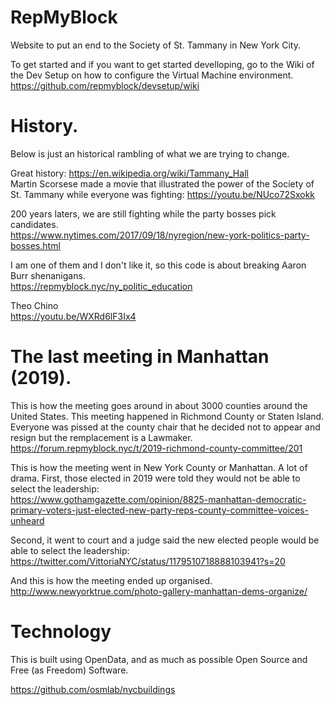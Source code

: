 # RepMyBlock
Website to put an end to the Society of St. Tammany in New York City.

To get started and if you want to get started develloping, go to the Wiki of the Dev Setup on how to configure the Virtual Machine environment. https://github.com/repmyblock/devsetup/wiki


# History.
Below is just an historical rambling of what we are trying to change.

Great history: https://en.wikipedia.org/wiki/Tammany_Hall<BR>
Martin Scorsese made a movie that illustrated the power of the Society of St. Tammany while everyone was fighting: https://youtu.be/NUco72Sxokk

200 years laters, we are still fighting while the party bosses pick candidates.<BR> 
https://www.nytimes.com/2017/09/18/nyregion/new-york-politics-party-bosses.html

I am one of them and I don't like it, so this code is about breaking Aaron Burr shenanigans.<BR>
https://repmyblock.nyc/ny_politic_education
  


Theo Chino<BR>
https://youtu.be/WXRd6lF3Ix4<BR>
  
# The last meeting in Manhattan (2019).
This is how the meeting goes around in about 3000 counties around the United States. This meeting happened in Richmond County or Staten Island. Everyone was pissed at the county chair that he decided not to appear and resign but the remplacement is a Lawmaker.<BR>
https://forum.repmyblock.nyc/t/2019-richmond-county-committee/201

This is how the meeting went in New York County or Manhattan. A lot of drama.
First, those elected in 2019 were told they would not be able to select the leadership:<BR>
https://www.gothamgazette.com/opinion/8825-manhattan-democratic-primary-voters-just-elected-new-party-reps-county-committee-voices-unheard

Second, it went to court and a judge said the new elected people would be able to select the leadership:<BR>
https://twitter.com/VittoriaNYC/status/1179510718888103941?s=20
  
And this is how the meeting ended up organised.<BR>
http://www.newyorktrue.com/photo-gallery-manhattan-dems-organize/


# Technology

This is built using OpenData, and as much as possible Open Source and Free (as Freedom) Software.

https://github.com/osmlab/nycbuildings

